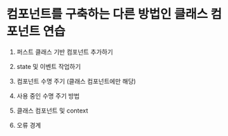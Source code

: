 # 컴포넌트를 구축하는 다른 방법인 클래스 컴포넌트 연습

1. 퍼스트 클래스 기반 컴포넌트 추가하기

2. state 및 이벤트 작업하기

3. 컴포넌트 수명 주기 (클래스 컴포넌트에만 해당)

4. 사용 중인 수명 주기 방법

5. 클래스 컴포넌트 및 context

6. 오류 경계

